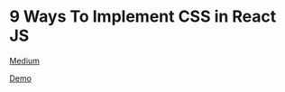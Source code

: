 # 9 Ways To Implement CSS in React JS

[Medium](https://medium.com/@dmitrynozhenko/9-ways-to-implement-css-in-react-js-ccea4d543aa3?source=friends_link&sk=0497aa32141ac0a444bc088efadc4cad)

[Demo](https://nozhenkod.github.io/css-in-react/)

